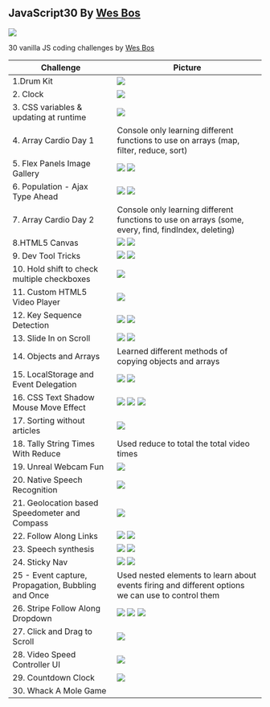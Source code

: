 ## JavaScript30 By [Wes Bos](javascript30.com)

![](./Images/HomePage.png)

30 vanilla JS coding challenges by [Wes Bos](javascript30.com)

| Challenge | Picture|
| --------- | ------ |
| 1.Drum Kit| ![](./Images/drumKit.png)|
| 2. Clock | ![](./Images/clock.png) |
| 3. CSS variables & updating at runtime | ![](./Images/cssVarables.png) |
| 4. Array Cardio Day 1 | Console only learning different functions to use on arrays (map, filter, reduce, sort) |
| 5. Flex Panels Image Gallery | ![](./Images/flexA.png) ![](./Images/flexB.png) |
| 6. Population - Ajax Type Ahead | ![](./Images/PopA.png) ![](./Images/PopB.png) |
| 7. Array Cardio Day 2 | Console only learning different functions to use on arrays (some, every, find, findIndex, deleting)|
| 8.HTML5 Canvas | ![](./Images/canvas.png) ![](./Images/canvasB.png) |
| 9. Dev Tool Tricks | ![](./Images/console.png) ![](./Images/grouping.png) |
| 10. Hold shift to check multiple checkboxes | ![](./Images/multipleCheckboxes.png) |
| 11. Custom HTML5 Video Player | ![](./Images/videoPlayer.png) |
| 12. Key Sequence Detection | ![](./Images/keyDetectA.png) ![](./Images/keyDetectB.png) |
| 13. Slide In on Scroll | ![](./Images/scrollA.png) ![](./Images/scrollB.png) |
| 14. Objects and Arrays | Learned different methods of copying objects and arrays |
| 15. LocalStorage and Event Delegation | ![](./Images/localA.png) ![](./Images/localB.png) |
| 16. CSS Text Shadow Mouse Move Effect | ![](./Images/shadowA.png) ![](./Images/shadowB.png) ![](./Images/shadowC.png) |
| 17. Sorting without articles | ![](./Images/bands.png) |
| 18. Tally String Times With Reduce | Used reduce to total the total video times |
| 19. Unreal Webcam Fun | ![](./Images/cameraA.png) |
| 20. Native Speech Recognition | ![](./Images/voice.png) |
| 21. Geolocation based Speedometer and Compass | ![](./Images/geolocation.png) |
| 22. Follow Along Links | ![](./Images/followLinkA.png) ![](./Images/followLinkB.png) |
| 23. Speech synthesis | ![](./Images/textVoiceA.png) ![](./Images/textVoiceB.png) |
| 24. Sticky Nav | ![](./Images/navA.png) ![](./Images/navB.png) |
| 25 - Event capture, Propagation, Bubbling and Once | Used nested elements to learn about events firing and different options we can use to control them |
| 26. Stripe Follow Along Dropdown | ![](./Images/navFinalA.png) ![](./Images/navFinalB.png) ![](./Images/navFinalC.png) |
| 27. Click and Drag to Scroll | ![](./Images/dragScroll.png) |
| 28. Video Speed Controller UI | ![](./Images/speed.png) |
| 29. Countdown Clock | ![](./Images/countdown.png) |
| 30. Whack A Mole Game | |